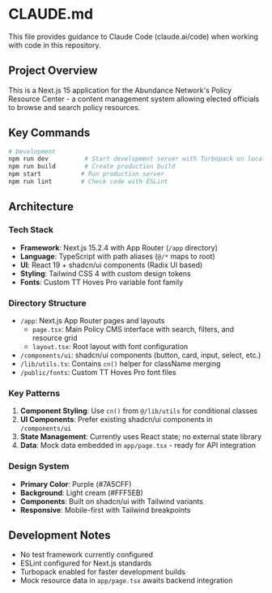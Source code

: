 # CLAUDE.md

This file provides guidance to Claude Code (claude.ai/code) when working with code in this repository.

## Project Overview
This is a Next.js 15 application for the Abundance Network's Policy Resource Center - a content management system allowing elected officials to browse and search policy resources.

## Key Commands

```bash
# Development
npm run dev          # Start development server with Turbopack on localhost:3000
npm run build        # Create production build
npm start           # Run production server
npm run lint        # Check code with ESLint
```

## Architecture

### Tech Stack
- **Framework**: Next.js 15.2.4 with App Router (`/app` directory)
- **Language**: TypeScript with path aliases (`@/*` maps to root)
- **UI**: React 19 + shadcn/ui components (Radix UI based)
- **Styling**: Tailwind CSS 4 with custom design tokens
- **Fonts**: Custom TT Hoves Pro variable font family

### Directory Structure
- `/app`: Next.js App Router pages and layouts
  - `page.tsx`: Main Policy CMS interface with search, filters, and resource grid
  - `layout.tsx`: Root layout with font configuration
- `/components/ui`: shadcn/ui components (button, card, input, select, etc.)
- `/lib/utils.ts`: Contains `cn()` helper for className merging
- `/public/fonts`: Custom TT Hoves Pro font files

### Key Patterns
1. **Component Styling**: Use `cn()` from `@/lib/utils` for conditional classes
2. **UI Components**: Prefer existing shadcn/ui components in `/components/ui`
3. **State Management**: Currently uses React state; no external state library
4. **Data**: Mock data embedded in `app/page.tsx` - ready for API integration

### Design System
- **Primary Color**: Purple (#7A5CFF)
- **Background**: Light cream (#FFF5EB)
- **Components**: Built on shadcn/ui with Tailwind variants
- **Responsive**: Mobile-first with Tailwind breakpoints

## Development Notes
- No test framework currently configured
- ESLint configured for Next.js standards
- Turbopack enabled for faster development builds
- Mock resource data in `app/page.tsx` awaits backend integration